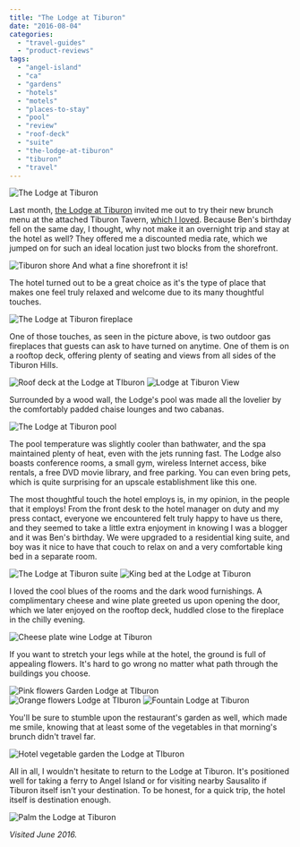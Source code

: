 ```yaml
---
title: "The Lodge at Tiburon"
date: "2016-08-04"
categories:
  - "travel-guides"
  - "product-reviews"
tags:
  - "angel-island"
  - "ca"
  - "gardens"
  - "hotels"
  - "motels"
  - "places-to-stay"
  - "pool"
  - "review"
  - "roof-deck"
  - "suite"
  - "the-lodge-at-tiburon"
  - "tiburon"
  - "travel"
---
```


![The Lodge at Tiburon](http://s3.amazonaws.com/thegourmez-wpmedia/2016/08/Tiburon-Lodge-31-copy-500x333.jpg)

Last month, [the Lodge at Tiburon](https://huzza.io/wineantics/live-stream/wine-antics-wbc16-livestream-3) invited me out to try their new brunch menu at the attached Tiburon Tavern, [which I loved](http://thegourmez.com/2016/07/06/new-brunch-and-chef-at-tiburon-tavern/). Because Ben's birthday fell on the same day, I thought, why not make it an overnight trip and stay at the hotel as well? They offered me a discounted media rate, which we jumped on for such an ideal location just two blocks from the shorefront.




<div class="caption">

![Tiburon shore](http://s3.amazonaws.com/thegourmez-wpmedia/2016/08/Tiburon-04-500x333.jpg) And what a fine shorefront it is!</div>


The hotel turned out to be a great choice as it's the type of place that makes one feel truly relaxed and welcome due to its many thoughtful touches.

![The Lodge at Tiburon fireplace](http://s3.amazonaws.com/thegourmez-wpmedia/2016/08/Tiburon-Lodge-35-copy-500x333.jpg)

One of those touches, as seen in the picture above, is two outdoor gas fireplaces that guests can ask to have turned on anytime. One of them is on a rooftop deck, offering plenty of seating and views from all sides of the Tiburon Hills.

![Roof deck at the Lodge at TIburon](http://s3.amazonaws.com/thegourmez-wpmedia/2016/08/Tiburon-Lodge-18-copy-500x324.jpg) ![Lodge at Tiburon View](http://s3.amazonaws.com/thegourmez-wpmedia/2016/08/Tiburon-Lodge-21-500x334.jpg)

Surrounded by a wood wall, the Lodge's pool was made all the lovelier by the comfortably padded chaise lounges and two cabanas.

![The Lodge at Tiburon pool](http://s3.amazonaws.com/thegourmez-wpmedia/2016/08/Tiburon-Lodge-28_1-1024x361.jpg)

The pool temperature was slightly cooler than bathwater, and the spa maintained plenty of heat, even with the jets running fast. The Lodge also boasts conference rooms, a small gym, wireless Internet access, bike rentals, a free DVD movie library, and free parking. You can even bring pets, which is quite surprising for an upscale establishment like this one.

The most thoughtful touch the hotel employs is, in my opinion, in the people that it employs! From the front desk to the hotel manager on duty and my press contact, everyone we encountered felt truly happy to have us there, and they seemed to take a little extra enjoyment in knowing I was a blogger and it was Ben's birthday. We were upgraded to a residential king suite, and boy was it nice to have that couch to relax on and a very comfortable king bed in a separate room.

![The Lodge at Tiburon suite](http://s3.amazonaws.com/thegourmez-wpmedia/2016/08/Tiburon-Lodge-19-500x306.jpg) ![King bed at the Lodge at Tiburon](http://s3.amazonaws.com/thegourmez-wpmedia/2016/08/Tiburon-Lodge-20-500x334.jpg)

I loved the cool blues of the rooms and the dark wood furnishings. A complimentary cheese and wine plate greeted us upon opening the door, which we later enjoyed on the rooftop deck, huddled close to the fireplace in the chilly evening.

![Cheese plate wine Lodge at Tiburon](http://s3.amazonaws.com/thegourmez-wpmedia/2016/08/Tiburon-Lodge-23-500x334.jpg)

If you want to stretch your legs while at the hotel, the ground is full of appealing flowers. It's hard to go wrong no matter what path through the buildings you choose.

![Pink flowers Garden Lodge at TIburon](http://s3.amazonaws.com/thegourmez-wpmedia/2016/08/Tiburon-Lodge-37-334x500.jpg) ![Orange flowers Lodge at TIburon](http://s3.amazonaws.com/thegourmez-wpmedia/2016/08/Tiburon-Lodge-38-500x494.jpg) ![Fountain Lodge at Tiburon](http://s3.amazonaws.com/thegourmez-wpmedia/2016/08/Tiburon-Lodge-40-334x500.jpg)

You'll be sure to stumble upon the restaurant's garden as well, which made me smile, knowing that at least some of the vegetables in that morning's brunch didn't travel far.

![Hotel vegetable garden the Lodge at TIburon](http://s3.amazonaws.com/thegourmez-wpmedia/2016/08/Tiburon-Lodge-39-500x334.jpg)

All in all, I wouldn't hesitate to return to the Lodge at Tiburon. It's positioned well for taking a ferry to Angel Island or for visiting nearby Sausalito if Tiburon itself isn't your destination. To be honest, for a quick trip, the hotel itself is destination enough.

![Palm the Lodge at Tiburon](http://s3.amazonaws.com/thegourmez-wpmedia/2016/08/Tiburon-Lodge-34-copy-333x500.jpg)

_Visited June 2016._
